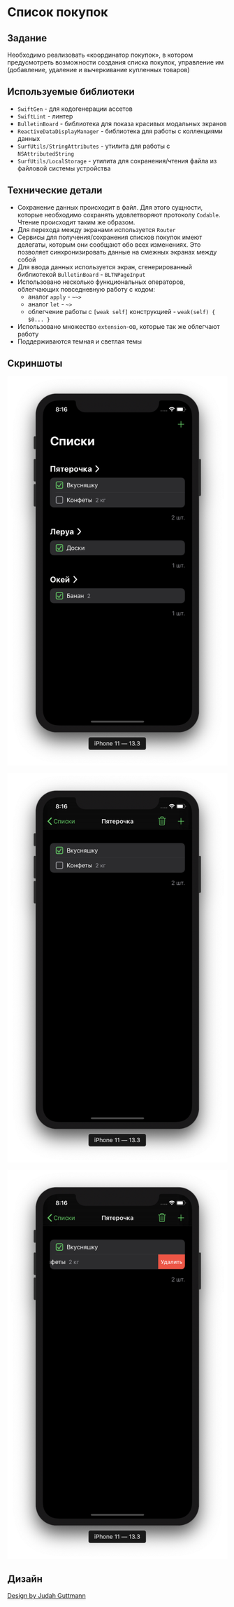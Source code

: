 # Список покупок

## Задание

Необходимо реализовать «координатор покупок», в котором предусмотреть возможности создания списка покупок, управление им (добавление, удаление и вычеркивание купленных товаров)

## Используемые библиотеки

- `SwiftGen` - для кодогенерации ассетов
- `SwiftLint` - линтер
- `BulletinBoard` - библиотека для показа красивых модальных экранов
- `ReactiveDataDisplayManager` - библиотека для работы с коллекциями данных
- `SurfUtils/StringAttributes` - утилита для работы с `NSAttributedString`
- `SurfUtils/LocalStorage` - утилита для сохранения/чтения файла из файловой системы устройства

## Технические детали

- Сохранение данных происходит в файл. Для этого сущности, которые необходимо сохранять удовлетворяют протоколу `Codable`. Чтение происходит таким же образом.
- Для перехода между экранами используется `Router`
- Сервисы для получения/сохранения списков покупок имеют делегаты, которым они сообщают обо всех изменениях. Это позволяет синхронизировать данные на смежных экранах между собой
- Для ввода данных используется экран, сгенерированный библиотекой `BulletinBoard` - `BLTNPageInput`
- Использовано несколько функциональных операторов, облегчающих повседневную работу с кодом:
  - аналог `apply` - `~~>`
  - аналог `let` - `~>`
  - облегчение работы с `[weak self]` конструкцией - `weak(self) { $0... }`
- Использовано множество `extension`-ов, которые так же облегчают работу
- Поддерживаются темная и светлая темы

## Скриншоты

![Главный экран](Resources/main_screen.png)

![Детальный экран списка](Resources/list_detail.png)

![Удаление элемента списка](Resources/remove_item.png)

## Дизайн

[Design by Judah Guttmann](https://dribbble.com/shots/4299854-Sneak-Peek-Simple-to-To-Do-List-App)
